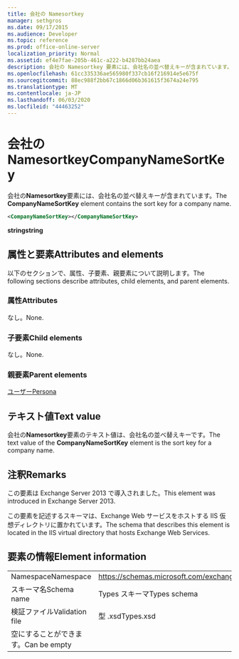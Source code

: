 ```yaml
---
title: 会社の Namesortkey
manager: sethgros
ms.date: 09/17/2015
ms.audience: Developer
ms.topic: reference
ms.prod: office-online-server
localization_priority: Normal
ms.assetid: ef4e7fae-205b-461c-a222-b4287bb24aea
description: 会社の Namesortkey 要素には、会社名の並べ替えキーが含まれています。
ms.openlocfilehash: 61cc335336ae565980f337cb16f216914e5e675f
ms.sourcegitcommit: 88ec988f2bb67c1866d06b361615f3674a24e795
ms.translationtype: MT
ms.contentlocale: ja-JP
ms.lasthandoff: 06/03/2020
ms.locfileid: "44463252"
---
```

# <a name="companynamesortkey"></a><span data-ttu-id="e909b-103">会社の Namesortkey</span><span class="sxs-lookup"><span data-stu-id="e909b-103">CompanyNameSortKey</span></span>

<span data-ttu-id="e909b-104">会社の**Namesortkey**要素には、会社名の並べ替えキーが含まれています。</span><span class="sxs-lookup"><span data-stu-id="e909b-104">The **CompanyNameSortKey** element contains the sort key for a company name.</span></span> 
  
```XML
<CompanyNameSortKey></CompanyNameSortKey>
```

 <span data-ttu-id="e909b-105">**string**</span><span class="sxs-lookup"><span data-stu-id="e909b-105">**string**</span></span>
## <a name="attributes-and-elements"></a><span data-ttu-id="e909b-106">属性と要素</span><span class="sxs-lookup"><span data-stu-id="e909b-106">Attributes and elements</span></span>

<span data-ttu-id="e909b-107">以下のセクションで、属性、子要素、親要素について説明します。</span><span class="sxs-lookup"><span data-stu-id="e909b-107">The following sections describe attributes, child elements, and parent elements.</span></span>
  
### <a name="attributes"></a><span data-ttu-id="e909b-108">属性</span><span class="sxs-lookup"><span data-stu-id="e909b-108">Attributes</span></span>

<span data-ttu-id="e909b-109">なし。</span><span class="sxs-lookup"><span data-stu-id="e909b-109">None.</span></span>
  
### <a name="child-elements"></a><span data-ttu-id="e909b-110">子要素</span><span class="sxs-lookup"><span data-stu-id="e909b-110">Child elements</span></span>

<span data-ttu-id="e909b-111">なし。</span><span class="sxs-lookup"><span data-stu-id="e909b-111">None.</span></span>
  
### <a name="parent-elements"></a><span data-ttu-id="e909b-112">親要素</span><span class="sxs-lookup"><span data-stu-id="e909b-112">Parent elements</span></span>

[<span data-ttu-id="e909b-113">ユーザー</span><span class="sxs-lookup"><span data-stu-id="e909b-113">Persona</span></span>](persona.md)
  
## <a name="text-value"></a><span data-ttu-id="e909b-114">テキスト値</span><span class="sxs-lookup"><span data-stu-id="e909b-114">Text value</span></span>

<span data-ttu-id="e909b-115">会社の**Namesortkey**要素のテキスト値は、会社名の並べ替えキーです。</span><span class="sxs-lookup"><span data-stu-id="e909b-115">The text value of the **CompanyNameSortKey** element is the sort key for a company name.</span></span> 
  
## <a name="remarks"></a><span data-ttu-id="e909b-116">注釈</span><span class="sxs-lookup"><span data-stu-id="e909b-116">Remarks</span></span>

<span data-ttu-id="e909b-117">この要素は Exchange Server 2013 で導入されました。</span><span class="sxs-lookup"><span data-stu-id="e909b-117">This element was introduced in Exchange Server 2013.</span></span>
  
<span data-ttu-id="e909b-118">この要素を記述するスキーマは、Exchange Web サービスをホストする IIS 仮想ディレクトリに置かれています。</span><span class="sxs-lookup"><span data-stu-id="e909b-118">The schema that describes this element is located in the IIS virtual directory that hosts Exchange Web Services.</span></span>
  
## <a name="element-information"></a><span data-ttu-id="e909b-119">要素の情報</span><span class="sxs-lookup"><span data-stu-id="e909b-119">Element information</span></span>

|||
|:-----|:-----|
|<span data-ttu-id="e909b-120">Namespace</span><span class="sxs-lookup"><span data-stu-id="e909b-120">Namespace</span></span>  <br/> |https://schemas.microsoft.com/exchange/services/2006/types  <br/> |
|<span data-ttu-id="e909b-121">スキーマ名</span><span class="sxs-lookup"><span data-stu-id="e909b-121">Schema name</span></span>  <br/> |<span data-ttu-id="e909b-122">Types スキーマ</span><span class="sxs-lookup"><span data-stu-id="e909b-122">Types schema</span></span>  <br/> |
|<span data-ttu-id="e909b-123">検証ファイル</span><span class="sxs-lookup"><span data-stu-id="e909b-123">Validation file</span></span>  <br/> |<span data-ttu-id="e909b-124">型 .xsd</span><span class="sxs-lookup"><span data-stu-id="e909b-124">Types.xsd</span></span>  <br/> |
|<span data-ttu-id="e909b-125">空にすることができます。</span><span class="sxs-lookup"><span data-stu-id="e909b-125">Can be empty</span></span>  <br/> ||
   

